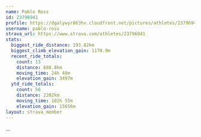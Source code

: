 ```yaml
---
name: Pablo Ross
id: 23796941
profile: https://dgalywyr863hv.cloudfront.net/pictures/athletes/23796941/14615399/1/large.jpg
username: pablo-ross
strava_url: https://www.strava.com/athletes/23796941
stats:
  biggest_ride_distance: 193.82km
  biggest_climb_elevation_gain: 1170.9m
  recent_ride_totals:
    count: 13
    distance: 688.8km
    moving_time: 24h 48m
    elevation_gain: 3497m
  ytd_ride_totals:
    count: 56
    distance: 2202km
    moving_time: 102h 55m
    elevation_gain: 15656m
layout: strava_member
--- 
```

...

